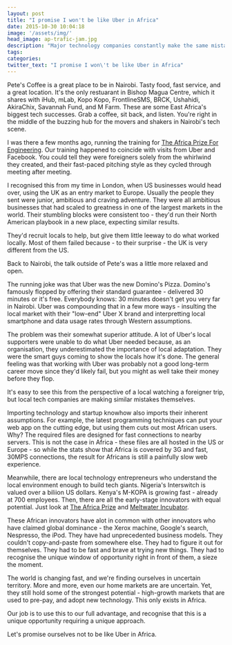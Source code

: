 ```yaml
---
layout: post
title: "I promise I won't be like Uber in Africa"
date: 2015-10-30 10:04:18
image: '/assets/img/'
head_image: ap-trafic-jam.jpg
description: "Major technology companies constantly make the same mistakes in African markets. Why do so many startups make them too?"
tags:
categories:
twitter_text: "I promise I won\'t be like Uber in Africa"
---
```


Pete's Coffee is a great place to be in Nairobi.  Tasty food, fast service, and a great location. It's the only restuarant in Bishop Magua Centre, which it shares with iHub, mLab, Kopo Kopo, FrontlineSMS, BRCK, Ushahidi, AkiraChix, Savannah Fund, and M Farm. These are some East Africa's biggest tech successes. Grab a coffee, sit back, and listen.  You're right in the middle of the buzzing hub for the movers and shakers in Nairobi's tech scene.

I was there a few months ago, running the training for [The Africa Prize For Engineering](http://africaprize.co). Our training happened to coincide with visits from Uber and Facebook.  You could tell they were foreigners solely from the whirlwind they created, and their fast-paced pitching style as they cycled through meeting after meeting.

I recognised this from my time in London, when US businesses would head over, using the UK as an entry market to Europe. Usually the people they sent were junior, ambitious and craving adventure. They were all ambitious businesses that had scaled to greatness in one of the largest markets in the world. Their stumbling blocks were consistent too - they'd run their North American playbook in a new place, expecting similar results.

They'd recruit locals to help, but give them little leeway to do what worked locally. Most of them failed because - to their surprise - the UK is very different from the US.

Back to Nairobi, the talk outside of Pete's was a little more relaxed and open.

The running joke was that Uber was the new Domino's Pizza.  Domino's famously flopped by offering their standard guarantee - delivered 30 minutes or it's free. Everybody knows: 30 minutes doesn't get you very far in Nairobi. Uber was compounding that in a few more ways - insulting the local market with their "low-end" Uber X brand and interpretting local smartphone and data usage rates through Western assumptions.

The problem was their somewhat superior attitude.  A lot of Uber's local supporters were unable to do what Uber needed because, as an organisation, they underestimated the importance of local adaptation. They were the smart guys coming to show the locals how it's done. The general feeling was that working with Uber was probably not a good long-term career move since they'd likely fail, but you might as well take their money before they flop.

It's easy to see this from the perspective of a local watching a foreigner trip, but local tech companies are making similar mistakes themselves.

Importing technology and startup knowhow also imports their inherent assumptions.  For example, the latest programming techniques can put your web app on the cutting edge, but using them cuts out most African users.  Why?  The required files are designed for fast connections to nearby servers.  This is not the case in Africa - these files are all hosted in the US or Europe - so while the stats show that Africa is covered by 3G and fast, 30MPS connections, the result for Africans is still a painfully slow web experience. 

Meanwhile, there are local technology entrepreneurs who understand the local environment enough to build tech giants.  Nigeria's Interswitch is valued over a biliion US dollars. Kenya's M-KOPA is growing fast - already at 700 employees. Then, there are all the early-stage innovators with equal potential.  Just look at [The Africa Prize](http://africaprize.co) and [Meltwater Incubator](http://meltwater.org).

These African innovators have alot in common with other innovators who have claimed global dominance - the Xerox machine, Google's search, Nespresso, the iPod. They have had unprecedented business models. They couldn't copy-and-paste from somewhere else. They had to figure it out for themselves. They had to be fast and brave at trying new things. They had to recognise the unique window of opportunity right in front of them, a sieze the moment.

The world is changing fast, and we're finding ourselves in uncertain territory.  More and more, even our home markets are are uncertain. Yet, they still hold some of the strongest potential - high-growth markets that are used to pre-pay, and adopt new technology. This only exists in Africa.

Our job is to use this to our full advantage, and recognise that this is a unique opportunity requiring a unique approach.

Let's promise ourselves not to be like Uber in Africa.